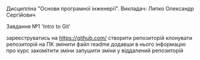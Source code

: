 Дисципліна "Основи програмної інженерії". Викладач: Липко Олександр Сергійович

Завдання №1 'Intro to Git'

зареєструватись на https://github.com/
створити репозиторій
клонувати репозиторій на ПК
змінити файл readme додавши в нього інформацію про курс
закомітити зміни
запушити зміни у віддалений репозиторій